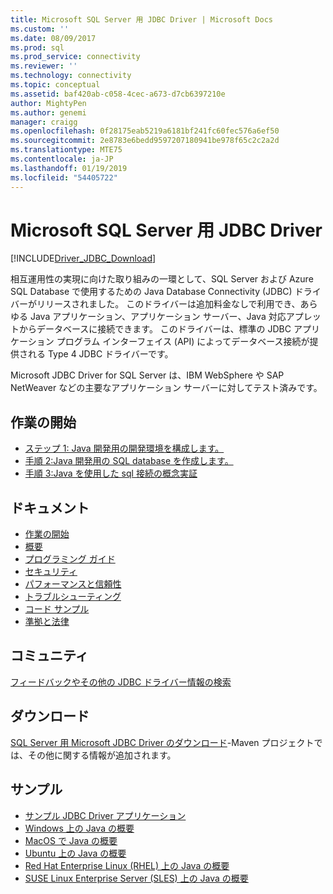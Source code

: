 ```yaml
---
title: Microsoft SQL Server 用 JDBC Driver | Microsoft Docs
ms.custom: ''
ms.date: 08/09/2017
ms.prod: sql
ms.prod_service: connectivity
ms.reviewer: ''
ms.technology: connectivity
ms.topic: conceptual
ms.assetid: baf420ab-c058-4cec-a673-d7cb6397210e
author: MightyPen
ms.author: genemi
manager: craigg
ms.openlocfilehash: 0f28175eab5219a6181bf241fc60fec576a6ef50
ms.sourcegitcommit: 2e8783e6bedd9597207180941be978f65c2c2a2d
ms.translationtype: MTE75
ms.contentlocale: ja-JP
ms.lasthandoff: 01/19/2019
ms.locfileid: "54405722"
---
```

# <a name="microsoft-jdbc-driver-for-sql-server"></a>Microsoft SQL Server 用 JDBC Driver

[!INCLUDE[Driver_JDBC_Download](../../includes/driver_jdbc_download.md)]

相互運用性の実現に向けた取り組みの一環として、SQL Server および Azure SQL Database で使用するための Java Database Connectivity (JDBC) ドライバーがリリースされました。 このドライバーは追加料金なしで利用でき、あらゆる Java アプリケーション、アプリケーション サーバー、Java 対応アプレットからデータベースに接続できます。 このドライバーは、標準の JDBC アプリケーション プログラム インターフェイス (API) によってデータベース接続が提供される Type 4 JDBC ドライバーです。

Microsoft JDBC Driver for SQL Server は、IBM WebSphere や SAP NetWeaver などの主要なアプリケーション サーバーに対してテスト済みです。
  
## <a name="getting-started"></a>作業の開始  

* [ステップ 1: Java 開発用の開発環境を構成します。](step-1-configure-development-environment-for-java-development.md)  
* [手順 2:Java 開発用の SQL database を作成します。](step-2-create-a-sql-database-for-java-development.md)  
* [手順 3:Java を使用した sql 接続の概念実証](step-3-proof-of-concept-connecting-to-sql-using-java.md)  
  
## <a name="documentation"></a>ドキュメント  

* [作業の開始](getting-started-with-the-jdbc-driver.md)
* [概要](overview-of-the-jdbc-driver.md)  
* [プログラミング ガイド](programming-guide-for-jdbc-sql-driver.md)
* [セキュリティ](securing-jdbc-driver-applications.md)  
* [パフォーマンスと信頼性](improving-performance-and-reliability-with-the-jdbc-driver.md)  
* [トラブルシューティング](diagnosing-problems-with-the-jdbc-driver.md)
* [コード サンプル](sample-jdbc-driver-applications.md)
* [準拠と法律](compliance-and-legal-for-the-jdbc-sql-driver.md)  
  
## <a name="community"></a>コミュニティ

[フィードバックやその他の JDBC ドライバー情報の検索](finding-additional-jdbc-driver-information.md)  
  
## <a name="download"></a>ダウンロード

[SQL Server 用 Microsoft JDBC Driver のダウンロード](download-microsoft-jdbc-driver-for-sql-server.md)-Maven プロジェクトでは、その他に関する情報が追加されます。
  
## <a name="samples"></a>サンプル  

* [サンプル JDBC Driver アプリケーション](sample-jdbc-driver-applications.md)  
* [Windows 上の Java の概要](https://www.microsoft.com/sql-server/developer-get-started/java/windows/)
* [MacOS で Java の概要](https://www.microsoft.com/sql-server/developer-get-started/java/mac/)
* [Ubuntu 上の Java の概要](https://www.microsoft.com/sql-server/developer-get-started/java/ubuntu/)
* [Red Hat Enterprise Linux (RHEL) 上の Java の概要](https://www.microsoft.com/sql-server/developer-get-started/java/rhel/)
* [SUSE Linux Enterprise Server (SLES) 上の Java の概要](https://www.microsoft.com/sql-server/developer-get-started/java/sles/)
